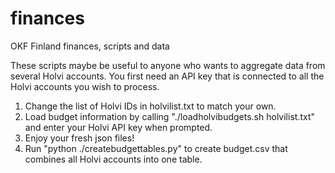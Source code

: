 finances
========

OKF Finland finances, scripts and data

These scripts maybe be useful to anyone who wants to aggregate data
from several Holvi accounts. You first need an API key that is connected
to all the Holvi accounts you wish to process.

1. Change the list of Holvi IDs in holvilist.txt to match your own.
2. Load budget information by calling "./loadholvibudgets.sh holvilist.txt" and enter your Holvi API key when prompted.
3. Enjoy your fresh json files!
4. Run "python ./createbudgettables.py" to create budget.csv that combines all Holvi accounts into one table.

